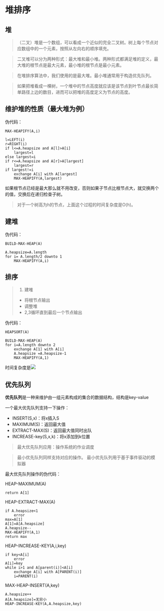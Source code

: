 # 堆排序
## 堆
> （二叉）堆是一个数组，可以看成一个近似的完全二叉树。树上每个节点对应数组中的一个元素，按照从左向右的顺序填充。

> 二叉堆可以分为两种形式：最大堆和最小堆。两种形式都满足堆的定义，最大堆的根节点是最大元素，最小堆的根节点是最小元素。

> 在堆排序算法中，我们使用的是最大堆。最小堆通常用于构造优先队列。

> 如果把堆看成一棵树，一个堆中的节点高度就应该是该节点到叶节点最长简单路径上边的数目，进而可以把堆的高度定义为节点的高度。

## 维护堆的性质（最大堆为例）
伪代码：

    MAX-HEAPIFY(A,i)

    l=LEFT(i)
    r=RIGHT(i)
    if l<=A.heapsize and A[l]>A[i]
    	largest=l
    else largest=i
    if r<=A.heapsize and A[r]>A[largest]
    	largest=r
    if largest!=i
    	exchange A[i] with A[largest]
    	MAX-HEAPIFY(A,largest)

如果根节点已经是最大那么就不用改变，否则如果子节点比根节点大，就交换两个的值，交换后在递归检查子树。

> 对于一个树高为h的节点，上面这个过程的时间复杂度是O(h)。

## 建堆
伪代码：

    BUILD-MAX-HEAP(A)

    A.heapsize=A.length
    for i= A.length/2 downto 1
    	MAX-HEAPIFY(A,i)

## 排序
> 1. 建堆
> - 将根节点输出
> - 调整堆
> - 2,3循环直到最后一个节点输出

伪代码：

    HEAPSORT(A)
    
    BUILD-MAX-HEAP(A)
    for i=A.length downto 2
    	exchange A[1] with A[i]
    	A.heapsize =A.heapsize-1
    	MAX-HEAPIFY(A,1)
时间复杂度是<img src="http://www.forkosh.com/mathtex.cgi? nlgn">

## 优先队列
**优先队列**是一种来维护由一组元素构成的集合的数据结构，结构是key-value

一个最大优先队列支持一下操作：

- INSERT(S,x)：将x插入S
- MAXIMUM(S)：返回最大值
- EXTRACT-MAX(S)：返回最大值同时出队
- INCREASE-key(S,x,k)：将x添加到k位置

> 最大优先队列应用：操作系统的作业调度

> 最小优先队列同样支持对应的操作。
> 最小优先队列用于基于事件驱动的模拟器

最大优先队列操作的伪代码：

HEAP-MAXIMUM(A)
    
    return A[1]
    

HEAP-EXTRACT-MAX(A)

    if A.heapsize<1
    	error
    max=A[1]
    A[1]=A[A.heapsize]
    A.heapsize--
    MAX-HEAPIFY(A,1)
    return max

HEAP-INCREASE-KEY(A,i,key)

    if key<A[i]
    	error
    A[i]=key
    while i>1 and A[parent(i)]<A[i]
    	exchange A[i] with A[PARENT(i)]
    	i=PARENT(i)

MAX-HEAP-INSERT(A,key)

    A.heapsize++
    A[A.heapsize]=无穷小
    HEAP-INCREASE-KEY(A,A.heapsize,key)
    
